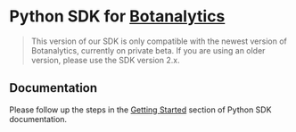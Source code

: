# Python SDK for [Botanalytics](https://botanalytics.co)

> This version of our SDK is only compatible with the newest version of Botanalytics, currently on private beta.
> If you are using an older version, please use the SDK version 2.x.


## Documentation

Please follow up the steps in the [Getting Started](https://docs.beta.botanalytics.co/docs/integration/sdks/python/getting-started) section of Python SDK documentation.
